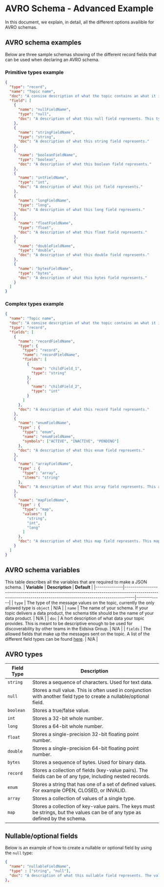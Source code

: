 # AVRO Schema - Advanced Example
In this document, we explain, in detail, all the different options availible for AVRO schemas.

## AVRO schema examples
Below are three sample schemas showing of the different record fields that can be used when declaring an AVRO schema.

### Primitive types example
```json
{
  "type": "record",
  "name": "Topic name",
  "doc": "A consise description of what the topic contains an what it is intended to be used for.",
  "field": [
    {
      "name": "nullFieldName",
      "type": "null",
      "doc": "A description of what this null field represents. This type is typically used to declare a nullable or optional field."      
    },
    {
      "name": "stringFieldName",
      "type": "string",
      "doc": "A description of what this string field represents."      
    },
    {
      "name": "booleanFieldName",
      "type": "boolean",
      "doc": "A description of what this boolean field represents."      
    },
    {
      "name": "intFieldName",
      "type": "int",
      "doc": "A description of what this int field represents."      
    },
    {
      "name": "longFieldName",
      "type": "long",
      "doc": "A description of what this long field represents."      
    },
    {
      "name": "floatFieldName",
      "type": "float",
      "doc": "A description of what this float field represents."      
    },
    {
      "name": "doubleFieldName",
      "type": "double",
      "doc": "A description of what this double field represents."      
    },
    {
      "name": "bytesFieldName",
      "type": "bytes",
      "doc": "A description of what this bytes field represents."      
    }
  ]
}
```

### Complex types example
```json
{
  "name": "Topic name",
  "doc": "A consise description of what the topic contains an what it is intended to be used for.",
  "type": "record",
  "fields": [
    {
      "name": "recordFieldName",
      "type": {
        "type": "record",
        "name": "recordFieldName",
        "fields": [
          {
            "name": "childField_1",
            "type": "string"
          },
          {
            "name": "childField_2",
            "type": "int"
          }
        ]
      },
      "doc": "A description of what this record field represents."
    },
    {
      "name": "enumFieldName",
      "type" : {
        "type": "enum",
        "name": "enumFieldName",
        "symbols": ["ACTIVE", "INACTIVE", "PENDING"]
      },
      "doc": "A description of what this enum field represents."
    },
    {
      "name": "arrayFieldName",
      "type" : {
        "type": "array",
        "items": "string"
      },
      "doc": "A description of what this array field represents. This array only allows strings"
    },
    {
      "name": "mapFieldName",
      "type" : {
        "type": "map",
        "values": [
          "string", 
          "int",
          "long"
        ]
      },
      "doc": "A description of what this map field represents. This map allows strings, ints, and longs"
    }
  ]
}
```

## AVRO schema variables
This table describes all the variables that are required to make a JSON schema.
| **Variable** | **Description**                                                                                                                                                 | **Default** |
|--------------|-----------------------------------------------------------------------------------------------------------------------------------------------------------------|-------------|
| `type`       | The type of the message values on the topic, currently the only allowed type is `object`                                                                        | N/A         |
| `name`       | The name of your schema. If your topic delivers a data product, the schema title should be the name of your data product.                                       | N/A         |
| `doc`        | A hort description of what data your topic provides. This is meant to be descriptive enough to be used for discoverability by other teams in the Eidsiva Group. | N/A         |
| `fields`     | The allowed fields that make up the messages sent on the topic. A list of the different field types can be found [here](#avro-types).                           | N/A         |


## AVRO types
| **Field Type**  | **Description**                                                                                                               |
|-----------------|-------------------------------------------------------------------------------------------------------------------------------|
| `string`        | Stores a sequence of characters. Used for text data.                                                                          |
| `null`          | Stores a null value. This is often used in conjunction with another field type to create a nullable/optional field.           |
| `boolean`       | Stores a true/false value.                                                                                                    |
| `int`           | Stores a 32-bit whole number.                                                                                                 |
| `long`          | Stores a 64-bit whole number.                                                                                                 |
| `float`         | Stores a single-precision 32-bit floating point number.                                                                       |
| `double`        | Stores a single-precision 64-bit floating point number.                                                                       |
| `bytes`         | Stores a sequence of bytes. Used for binary data.                                                                             |
| `record`        | Stores a collection of fields (key-value pairs). The fields can be of any type, including nested records.                     |
| `enum`          | Stores a string that has one of a set of defined values. For example OPEN, CLOSED, or INVALID.                                |
| `array`         | Stores a collection of values of a single type.                                                                               |
| `map`           | Stores a collection of key-value pairs. The keys must be strings, but the values can be of any type as defined by the schema. |

## Nullable/optional fields
Below is an example of how to create a nullable or optional field by using the `null` type:
```JSON
{
  "name": "nullableFieldName",
  "type" : ["string", "null"],
  "doc": "A description of what this nullable field represents. The value of this field can either be a string or null"
},
```
